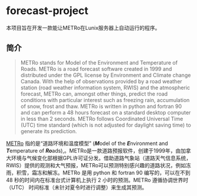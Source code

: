 # forecast-project
本项目旨在开发一款能让METRo在Lunix服务器上自动运行的程序。

## 简介
>METRo stands for Model of the Environment and Temperature of Roads. METRo is a road forecast software created in 1999 and distributed under the GPL license by Environment and Climate change Canada.
With the help of observations provided by a road weather station (road weather information system, RWIS) and the atmospheric forecast, METRo can, amongst other things, predict the road conditions with particular interest such as freezing rain, accumulation of snow, frost and thaw.
METRo is written in python and fortran 90 and can perform a 48 hours forecast on a standard desktop computer in less than 2 seconds. METRo follows Coordinated Universal Time (UTC) time standard (which is not adjusted for daylight saving time) to generate its prediction.

[METRo](https://framagit.org/metroprojects/metro/-/wikis/METRo)  指的是“道路环境和温度模型” (***M***odel of the ***E***nvironment and ***T***emperature of ***Ro***ads),。METRo是一款道路预报软件，创建于1999年，由加拿大环境与气候变化部根据GPL许可证分发。借助道路气象站（道路天气信息系统，RWIS）提供的观测和大气预报，METRo可以预测特别感兴趣的道路状况，例如冻雨，积雪，霜冻和解冻。METRo 是用 python 和 fortran 90 编写的，可以在不到 48 秒的时间内在标准台式计算机上执行 2 小时的预测。METRo 遵循协调世界时 （UTC） 时间标准（未针对夏令时进行调整）来生成其预测。
